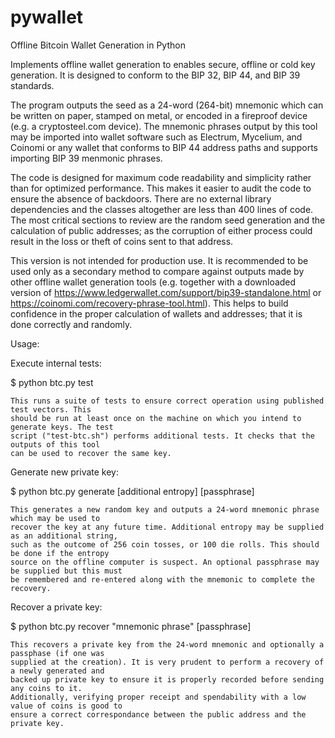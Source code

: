 # pywallet
Offline Bitcoin Wallet Generation in Python

Implements offline wallet generation to enables secure, offline or cold key generation.
It is designed to conform to the BIP 32, BIP 44, and BIP 39 standards.

The program outputs the seed as a 24-word (264-bit) mnemonic which can be written on 
paper, stamped on metal, or encoded in a fireproof device (e.g. a cryptosteel.com device).
The mnemonic phrases output by this tool may be imported into wallet software such as 
Electrum, Mycelium, and Coinomi or any wallet that conforms to BIP 44 address paths and 
supports importing BIP 39 menmonic phrases.

The code is designed for maximum code readability and simplicity rather than for 
optimized performance. This makes it easier to audit the code to ensure the absence 
of backdoors. There are no external library dependencies and the classes altogether 
are less than 400 lines of code. The most critical sections to review are the 
random seed generation and the calculation of public addresses; as the corruption of
either process could result in the loss or theft of coins sent to that address.

This version is not intended for production use. It is recommended to be used only 
as a secondary method to compare against outputs made by other offline wallet generation 
tools (e.g. together with a downloaded version of 
https://www.ledgerwallet.com/support/bip39-standalone.html or 
https://coinomi.com/recovery-phrase-tool.html). This helps to build confidence in the 
proper calculation of wallets and addresses; that it is done correctly and randomly.

Usage:

Execute internal tests:

  $ python btc.py test

    This runs a suite of tests to ensure correct operation using published test vectors. This 
    should be run at least once on the machine on which you intend to generate keys. The test 
    script ("test-btc.sh") performs additional tests. It checks that the outputs of this tool 
    can be used to recover the same key.

Generate new private key:

  $ python btc.py generate [additional entropy] [passphrase]

    This generates a new random key and outputs a 24-word mnemonic phrase which may be used to 
    recover the key at any future time. Additional entropy may be supplied as an additional string, 
    such as the outcome of 256 coin tosses, or 100 die rolls. This should be done if the entropy 
    source on the offline computer is suspect. An optional passphrase may be supplied but this must 
    be remembered and re-entered along with the mnemonic to complete the recovery.

Recover a private key:

  $ python btc.py recover "mnemonic phrase" [passphrase]

    This recovers a private key from the 24-word mnemonic and optionally a passphase (if one was 
    supplied at the creation). It is very prudent to perform a recovery of a newly generated and 
    backed up private key to ensure it is properly recorded before sending any coins to it.  
    Additionally, verifying proper receipt and spendability with a low value of coins is good to 
    ensure a correct correspondance between the public address and the private key.

